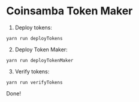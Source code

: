 # Coinsamba Token Maker

1. Deploy tokens:

```shell
yarn run deployTokens
```

2. Deploy Token Maker:

```shell
yarn run deployTokenMaker
```


3. Verify tokens:

```shell
yarn run verifyTokens
```

Done!